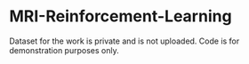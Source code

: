 # MRI-Reinforcement-Learning
Dataset for the work is private and is not uploaded. Code is for demonstration purposes only.
